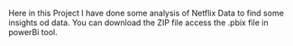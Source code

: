 Here in this Project I have done some analysis of Netflix Data to find some insights od data.
You can download the ZIP file access the .pbix file in powerBi tool.
